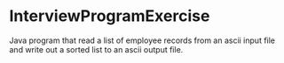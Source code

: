 # InterviewProgramExercise
Java program that read a list of employee records from an ascii input file and write out a sorted list to an ascii output file. 
